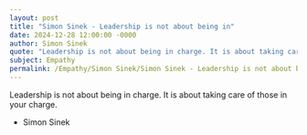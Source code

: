 ```yaml
---
layout: post
title: "Simon Sinek - Leadership is not about being in"
date: 2024-12-28 12:00:00 -0000
author: Simon Sinek
quote: "Leadership is not about being in charge. It is about taking care of those in your charge."
subject: Empathy
permalink: /Empathy/Simon Sinek/Simon Sinek - Leadership is not about being in
---
```


Leadership is not about being in charge. It is about taking care of those in your charge.

- Simon Sinek

